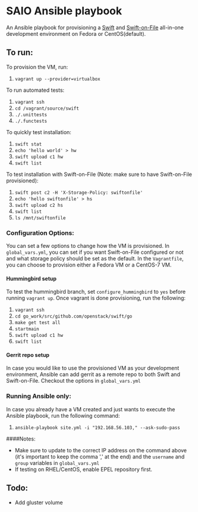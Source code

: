 SAIO Ansible playbook
=========

An Ansible playbook for provisioning a [Swift](http://docs.openstack.org/developer/swift/development_saio.html) and [Swift-on-File](https://github.com/openstack/swiftonfile/blob/master/doc/markdown/quick_start_guide.md) all-in-one
development environment on Fedora or CentOS(default).

## To run:
To provision the VM, run:
 1. `vagrant up --provider=virtualbox`

To run automated tests:
 1. `vagrant ssh`
 1. `cd /vagrant/source/swift`
 1. `./.unittests`
 1. `./.functests`

To quickly test installation:
 1. `swift stat`
 1. `echo 'hello world' > hw`
 1. `swift upload c1 hw`
 1. `swift list`

To test installation with Swift-on-File (Note: make sure to have Swift-on-File provisioned):
 1. `swift post c2 -H 'X-Storage-Policy: swiftonfile'`
 1. `echo 'hello swiftonfile' > hs`
 1. `swift upload c2 hs`
 1. `swift list`
 1. `ls /mnt/swiftonfile`

### Configuration Options:
You can set a few options to change how the VM is provisioned. In `global_vars.yml`, you can set if you want Swift-on-File configured or not and what storage policy should be set as the default. In the `Vagrantfile`, you can choose to provision either a Fedora VM or a CentOS-7 VM.

#### Hummingbird setup
To test the hummingbird branch, set `configure_hummingbird` to `yes` before running `vagrant up`. Once vagrant is done provisioning, run the following:
1. `vagrant ssh`
1. `cd go_work/src/github.com/openstack/swift/go`
1. `make get test all`
1. `startmain`
1. `swift upload c1 hw`
1. `swift list`

#### Gerrit repo setup
In case you would like to use the provisioned VM as your development environment, Ansible can add gerrit as a remote repo to both Swift and Swift-on-File. Checkout the options in `global_vars.yml`

### Running Ansible only:
In case you already have a VM created and just wants to execute the Ansible playbook, run the following command:
 1. `ansible-playbook site.yml -i "192.168.56.103," --ask-sudo-pass`

####Notes:
 * Make sure to update to the correct IP address on the command above (it's important to keep the comma ',' at the end) and the `username` and `group` variables in `global_vars.yml`
 * If testing on RHEL/CentOS, enable EPEL repository first.

## Todo:
* Add gluster volume
